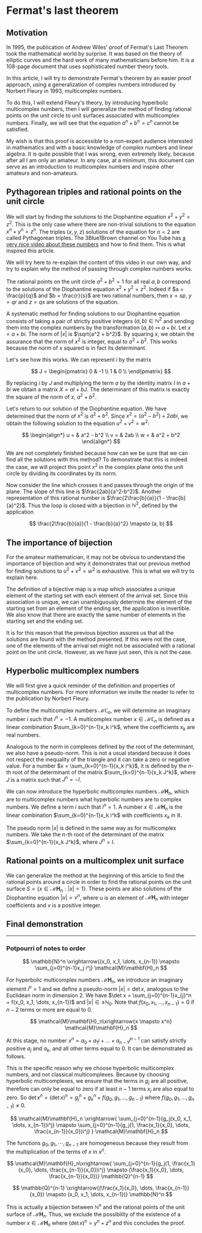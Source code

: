 # Fermat's last theorem

## Motivation

In 1995, the publication of Andrew Wiles' proof of Fermat's Last Theorem took the mathematical world by surprise. It was based on the theory of elliptic curves and the hard work of many mathematicians before him. It is a 108-page document that uses sophisticated number theory tools.

In this article, I will try to demonstrate Fermat's theorem by an easier proof approach, using a generalization of complex numbers introduced by Norbert Fleury in 1993, multicomplex numbers.

To do this, I will extend Fleury's theory, by introducing hyperbolic multicomplex numbers, then I will generalize the method of finding rational points on the unit circle to unit surfaces associated with multicomplex numbers. Finally, we will see that the equation $a^n + b^n = c^n$ cannot be satisfied.

My wish is that this proof is accessible to a non-expert audience interested in mathematics and with a basic knowledge of complex numbers and linear algebra. It is quite possible that I was wrong, even extremely likely, because after all I am only an amateur. In any case, at a minimum, this document can serve as an introduction to multicomplex numbers and inspire other amateurs and non-amateurs.

## Pythagorean triples and rational points on the unit circle

We will start by finding the solutions to the Diophantine equation $x^2 + y^2 = z^2$. This is the only case where there are non-trivial solutions to the equation $x^n + y^n = z^n$. The triples $(x, y, z)$ solutions of the equation for $n = 2$ are called Pythagorean triples. The 3Blue1Brown channel on You Tube has [a very nice video about these numbers](https://www.youtube.com/watch?v=QJYmyhnaaek) and how to find them. This is what inspired this article.

We will try here to re-explain the content of this video in our own way, and try to explain why the method of passing through complex numbers works.

The rational points on the unit circle $a^2 + b^2 = 1$ for all real $a, b$ correspond to the solutions of the Diophantine equation $x^2 + y^2 = z^2$. Indeed if $a = \frac{p}{q}$ and $b = \frac{r}{s}$ are two rational numbers, then $x = sp$, $y = qr$ and $z = qs$ are solutions of the equation.

A systematic method for finding solutions to our Diophantine equation consists of taking a pair of strictly positive integers $(a, b) \in \mathbb{N}^2$ and sending them into the complex numbers by the transformation $(a,b) \mapsto a + bi$. Let $x = a + bi$. The norm of $|x|$ is $\sqrt{a^2 + b^2}$. By squaring $x$, we obtain the assurance that the norm of $x^2$ is integer, equal to $a^2 + b^2$. This works because the norm of $x$ squared is in fact its determinant. 

Let's see how this works. We can represent $i$ by the matrix 

$$
J = \begin{pmatrix}
0 & -1 \\
1 & 0 \\
\end{pmatrix}
$$

By replacing $i$ by $J$ and multiplying the term $a$ by the identity matrix $I$ in $a+bi$ we obtain a matrix $X = aI + bJ$. The determinant of this matrix is ​​exactly the square of the norm of $x$, $a^2 + b^2$.

Let's return to our solution of the Diophantine equation. We have determined that the norm of $x^2$ is $a^2 + b^2$. Since $x^2 = (a^2 - b^2) + 2abi$, we obtain the following solution to the equation $u^2 + v^2 = w^2$:

$$
\begin{align*}
u = & a^2 - b^2 \\
v = & 2ab \\
w = & a^2 + b^2
\end{align*}
$$ 

We are not completely finished because how can we be sure that we can find all the solutions with this method? To demonstrate that this is indeed the case, we will project this point $x^2$ in the complex plane onto the unit circle by dividing its coordinates by its norm.

Now consider the line which crosses it and passes through the origin of the plane. The slope of this line is $\frac{2ab}{a^2-b^2}$. Another representation of this rational number is $\frac{2\frac{b}{a}}{1 - \frac{b}{a}^2}$. Thus the loop is closed with a bijection in $\mathbb{N}^2$, defined by the application

$$
\frac{2\frac{b}{a}}{1 - \frac{b}{a}^2}
\mapsto
(a, b)
$$

## The importance of bijection

For the amateur mathematician, it may not be obvious to understand the importance of bijection and why it demonstrates that our previous method for finding solutions to $u^2 + v^2 = w^2$ is exhaustive. This is what we will try to explain here.

The definition of a bijective map is a map which associates a unique element of the starting set with each element of the arrival set. Since this association is unique, we can unambiguously determine the element of the starting set from an element of the ending set, the application is invertible. We also know that there are exactly the same number of elements in the starting set and the ending set.

It is for this reason that the previous bijection assures us that all the solutions are found with the method presented. If this were not the case, one of the elements of the arrival set might not be associated with a rational point on the unit circle. However, as we have just seen, this is not the case.

## Hyperbolic multicomplex numbers


We will first give a quick reminder of the definition and properties of multicomplex numbers. For more information we invite the reader to refer to the publication by Norbert Fleury.

To define the multicomplex numbers $\mathcal{M}\mathbb{C}_n$, we will determine an imaginary number $i$ such that $i^n = -1$. A multicomplex number $x \in \mathcal{M}\mathbb{C}_n$ is defined as a linear combination $\sum_{k=0}^{n-1}x_k i^k$, where the coefficients $x_k$ are real numbers.

Analogous to the norm in complexes defined by the root of the determinant, we also have a pseudo-norm. This is not a usual standard because it does not respect the inequality of the triangle and it can take a zero or negative value. For a number $x = \sum_{k=0}^{n-1}{x_k i^k}$, it is defined by the $n$-th root of the determinant of the matrix $\sum_{k=0}^{n-1}{x_k J^k}$, where $J$ is a matrix such that $J^n = -I$.

We can now introduce the hyperbolic multicomplex numbers $\mathcal{M}\mathbf{H}_n$, which are to multicomplex numbers what hyperbolic numbers are to complex numbers. We define a term $i$ such that $i^n = 1$. A number $x \in \mathcal{M}\mathbf{H}_n$ is the linear combination $\sum_{k=0}^{n-1}x_k i^k$ with coefficients $x_k$ in $\mathbb{R}$. 

The pseudo norm $|x|$ is defined in the same way as for multicomplex numbers. We take the $n$-th root of the determinant of the matrix $\sum_{k=0}^{n-1}{x_k J^k}$, where $J^n = I$.

## Rational points on a multicomplex unit surface

We can generalize the method at the beginning of this article to find the rational points around a circle in order to find the rational points on the unit surface $S = \{x \in \mathcal{M}\mathbf{H}_n: |x| = 1\}$. These points are also solutions of the Diophantine equation $|u| = v^n$, where $u$ is an element of $\mathcal{M}\mathbf{H}_n$ with integer coefficients and $v$ is a positive integer.

## Final demonstration

---
### Potpourri of notes to order

$$
\mathbb{N}^n \xrightarrow{(x_0, x_1, \dots, x_{n-1}) \mapsto \sum_{j=0}^{n-1}x_j i^j} \mathcal{M}\mathbf{H}_n 
$$

For hyperbolic multicomplex numbers $\mathcal{M}\mathbf{H}_n$, we introduce an imaginary element $i^n = 1$ and we define a pseudo-norm $|x| = \det x$, analogous to the Euclidean norm in dimension $2$. We have $\det x = \sum_{j=0}^{n-1}x_{j}^n + f(x_0, x_1, \dots, x_{n-1})$ and $|x| \in \pm \mathbb{N}_0$. Note that $f(x_0, x_1, \dots, x_{n-1}) = 0$ if $n-2$ terms or more are equal to $0$. 

$$
 \mathcal{M}\mathbf{H}_n\xrightarrow{x \mapsto x^n} \mathcal{M}\mathbf{H}_n 
$$

At this stage, no number $x^n = a_0 + a_1i + \dots + a_{n-1}i^{n-1}$ can satisfy strictly positive $a_j$ and $a_k$, and all other terms equal to $0$. It can be demonstrated as follows.  

This is the specific reason why we choose hyperbolic multicomplex numbers, and not classical multicomplexes. Because by choosing hyperbolic multicomplexes, we ensure that the terms in $g_j$ are all positive, therefore can only be equal to zero if at least $n-1$ terms $x_j$ are also equal to zero. So $\det x^n = (\det x)^n = g_j^n + g_k^n + f(g_0, g_1, \dots, g_{n-1})$ where $f(g_0, g_1, \dots, g_{n-1}) \neq 0$.


$$
 \mathcal{M}\mathbf{H}_n \xrightarrow{
\sum_{j=0}^{n-1}{g_j(x_0, x_1, \dots, x_{n-1})i^j}
\mapsto
\sum_{j=0}^{n-1}{g_j(1, \frac{x_1}{x_0}, \dots, \frac{x_{n-1}}{x_0})i^j}
} \mathcal{M}\mathbf{H}_n  
$$

The functions $g_0, g_1, \cdots, g_{n-1}$ are homogeneous because they result from the multiplication of the terms of $x$ in $x^n$.

$$
 \mathcal{M}\mathbf{H}_n\xrightarrow{ 
\sum_{j=0}^{n-1}{g_j(1, \frac{x_1}{x_0}, \dots, \frac{x_{n-1}}{x_0})i^j}
\mapsto (\frac{x_1}{x_0}, \dots, \frac{x_{n-1}}{x_0})} \mathbb{Q}^{n-1}  
$$

$$
\mathbb{Q}^{n-1} \xrightarrow{(\frac{x_1}{x_0}, \dots, \frac{x_{n-1}}{x_0}) \mapsto (x_0, x_1, \dots, x_{n-1})} \mathbb{N}^n
$$

This is actually a bijection between $\mathbb{N}^n$ and the rational points of the unit surface of $\mathcal{M}\mathbf{H}_n$. Thus, we exclude the possibility of the existence of a number $x \in \mathcal{M}\mathbf{H}_n$ where $(\det x)^n = y^n + z^n$ and this concludes the proof.